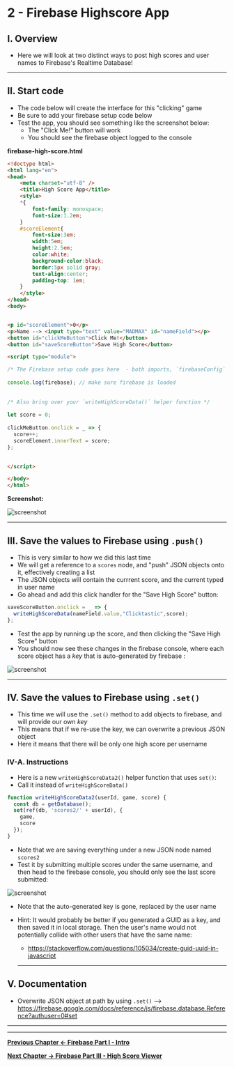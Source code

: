 # 2 - Firebase Highscore App

## I. Overview

- Here we will look at two distinct ways to post high scores and user names to Firebase's Realtime Database!

<hr>

## II. Start code

- The code below will create the interface for this "clicking" game
- Be sure to add your firebase setup code below
- Test the app, you should see something like the screenshot below:
  - The "Click Me!" button will work
  - You should see the firebase object logged to the console

**firebase-high-score.html**

```html
<!doctype html>
<html lang="en">
<head>
	<meta charset="utf-8" />
	<title>High Score App</title>
	<style>
	*{
		font-family: monospace;
		font-size:1.2em;
	}
	#scoreElement{
		font-size:3em;
		width:5em;
		height:2.5em;
		color:white;
		background-color:black;
		border:5px solid gray;
		text-align:center;
		padding-top: 1em;
	}
	</style>
</head>
<body>


<p id="scoreElement">0</p>
<p>Name --> <input type="text" value="MADMAX" id="nameField"></p>
<button id="clickMeButton">Click Me!</button>
<button id="saveScoreButton">Save High Score</button>

<script type="module">

/* The Firebase setup code goes here  - both imports, `firebaseConfig` and `app` */
	
console.log(firebase); // make sure firebase is loaded
	
	
/* Also bring over your `writeHighScoreData()` helper function */
	
let score = 0;
	
clickMeButton.onclick = _ => {
  score++;
  scoreElement.innerText = score;
};
	

</script>

</body>
</html>
```

**Screenshot:**

![screenshot](_images/_firebase/firebase-NEW-15.jpg)

<hr>

## III. Save the values to Firebase using `.push()`

- This is very similar to how we did this last time
- We will get a reference to a `scores` node, and "push" JSON objects onto it, effectively creating a list
- The JSON objects will contain the currrent score, and the current typed in user name
- Go ahead and add this click handler for the "Save High Score" button:


```js
saveScoreButton.onclick = _ => {
  writeHighScoreData(nameField.value,"Clicktastic",score);
};
```
- Test the app by running up the score, and then clicking the "Save High Score" button
- You should now see these changes in the firebase console, where each score object has a *key* that is auto-generated by firebase :

![screenshot](_images/_firebase/firebase-NEW-16.jpg)

<hr>

## IV. Save the values to Firebase using `.set()`

- This time we will use the `.set()` method to add objects to firebase, and will provide our own *key*
- This means that if we re-use the key, we can overwrite a previous JSON object
- Here it means that there will be only one high score per username

### IV-A. Instructions

- Here is a new `writeHighScoreData2()` helper function that uses `set()`:
- Call it instead of `writeHighScoreData()` 

```js
function writeHighScoreData2(userId, game, score) {
  const db = getDatabase();
  set(ref(db, 'scores2/' + userId), {
    game,
    score
  });
}
```

- Note that we are saving everything under a new JSON node named `scores2`
- Test it by submitting multiple scores under the same username, and then head to the firebase console, you should only see the last score submitted:

![screenshot](_images/_firebase/firebase-NEW-17.jpg)

- Note that the auto-generated key is gone, replaced by the user name
- Hint: It would probably be better if you generated a GUID as a key, and then saved it in local storage. Then the user's name would not potentially collide with other users that have the same name:
  - https://stackoverflow.com/questions/105034/create-guid-uuid-in-javascript
  
  <hr>
  
## V. Documentation

- Overwrite JSON object at path by using `.set()` --> https://firebase.google.com/docs/reference/js/firebase.database.Reference?authuser=0#set

<hr><hr>

**[Previous Chapter <- Firebase Part I - Intro](firebase-1.md)**

**[Next Chapter -> Firebase Part III - High Score Viewer](firebase-3.md)**
